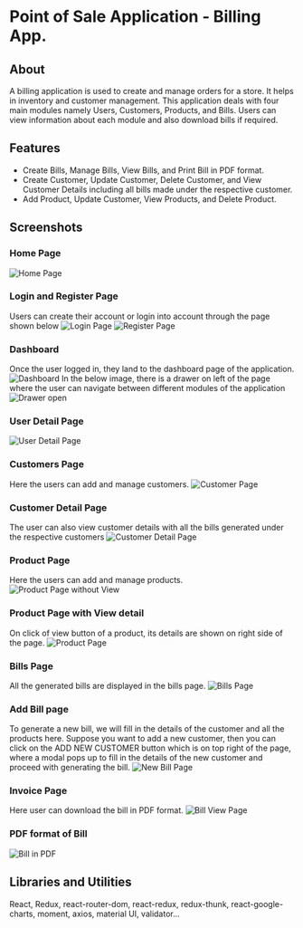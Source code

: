 # Point of Sale Application - Billing App.

## About

A billing application is used to create and manage orders for a store. It helps in inventory and customer management. This application deals with four main modules namely Users, Customers, Products, and Bills. Users can view information about each module and also download bills if required.

## Features

* Create Bills, Manage Bills, View Bills, and Print Bill in PDF format.
* Create Customer, Update Customer, Delete Customer, and View Customer Details including all bills made under the respective customer.
* Add Product, Update Customer, View Products, and Delete Product.

## Screenshots

### Home Page 
![Home Page](https://user-images.githubusercontent.com/70807417/120587988-fbc12180-c453-11eb-9098-a1c69f540d2d.png)

### Login and Register Page
Users can create their account or login into account through the page shown below
![Login Page](https://user-images.githubusercontent.com/70807417/120588262-899d0c80-c454-11eb-9c86-8a775cc8efef.png)
![Register Page](https://user-images.githubusercontent.com/70807417/120588270-8dc92a00-c454-11eb-9df3-b3d5993ad010.png)

### Dashboard
Once the user logged in, they land to the dashboard page of the application.
![Dashboard](https://user-images.githubusercontent.com/70807417/120588301-991c5580-c454-11eb-90c9-866fd3cbca4f.png)
In the below image, there is a drawer on left of the page where the user can navigate between different modules of the application
![Drawer open](https://user-images.githubusercontent.com/70807417/120588331-a5081780-c454-11eb-9086-484b4c98d7d4.png)

### User Detail Page
![User Detail Page](https://user-images.githubusercontent.com/70807417/120588392-b94c1480-c454-11eb-9156-28093e59880b.png)

### Customers Page
Here the users can add and manage customers.
![Customer Page](https://user-images.githubusercontent.com/70807417/120588416-c5d06d00-c454-11eb-95fd-19ffa97da327.png)

### Customer Detail Page
The user can also view customer details with all the bills generated under the respective customers
![Customer Detail Page](https://user-images.githubusercontent.com/70807417/120588440-cff26b80-c454-11eb-802c-6bf9425b3cfe.png)

### Product Page
Here the users can add and manage products.
![Product Page without View](https://user-images.githubusercontent.com/70807417/120588474-e0a2e180-c454-11eb-9a77-4f44454dcc0a.png)

### Product Page with View detail
On click of view button of a product, its details are shown on right side of the page.
![Product Page](https://user-images.githubusercontent.com/70807417/120588495-eb5d7680-c454-11eb-86c6-e41aa49c9bcc.png)

### Bills Page
All the generated bills are displayed in the bills page.
![Bills Page](https://user-images.githubusercontent.com/70807417/120588562-07611800-c455-11eb-87b2-fd7ea413ee0f.png)

### Add Bill page
To generate a new bill, we will fill in the details of the customer and all the products here. Suppose you want to add a new customer, then you can click on the ADD NEW CUSTOMER button which is on top right of the page, where a modal pops up to fill in the details of the new customer and proceed with generating the bill.
![New Bill Page](https://user-images.githubusercontent.com/70807417/120588609-19db5180-c455-11eb-96c8-f638559f46e0.png)

### Invoice Page
Here user can download the bill in PDF format.
![Bill View Page](https://user-images.githubusercontent.com/70807417/120588675-36778980-c455-11eb-8b26-a338d8b20ea3.png)

### PDF format of Bill
![Bill in PDF](https://user-images.githubusercontent.com/70807417/120588734-51e29480-c455-11eb-898d-baf49a3c2d75.png)

## Libraries and Utilities
React, Redux, react-router-dom, react-redux, redux-thunk, react-google-charts, moment, axios, material UI, validator...
